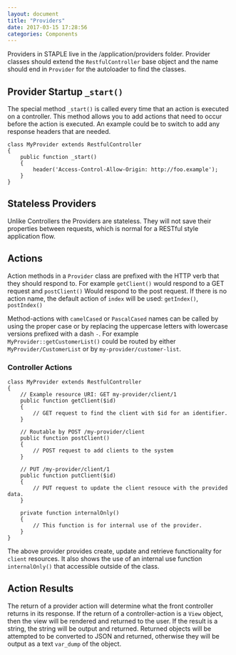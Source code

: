 ```yaml
---
layout: document
title: "Providers"
date: 2017-03-15 17:28:56
categories: Components
---
```


Providers in STAPLE live in the /application/providers folder. Provider
classes should extend the `RestfulController` base object and the name should end
in `Provider` for the autoloader to find the classes.

## Provider Startup `_start()`

The special method `_start()` is called every time that an action is executed
on a controller. This method allows you to add actions that need to occur
before the action is executed. An example could be to switch to add any response
headers that are needed.

```php?start_inline=1
class MyProvider extends RestfulController
{
    public function _start()
    {
        header('Access-Control-Allow-Origin: http://foo.example');
    }
}
```

## Stateless Providers

Unlike Controllers the Providers are stateless. They will not save their properties
between requests, which is normal for a RESTful style application flow.

## Actions

Action methods in a `Provider` class are prefixed with the HTTP verb that they should 
respond to. For example `getClient()` would respond to a GET request and `postClient()`
Would respond to the post request. If there is no action name, the default action of
`index` will be used: `getIndex()`, `postIndex()` 

Method-actions with `camelCased` or `PascalCased` names can be called by
using the proper case or by replacing the uppercase letters with lowercase
versions prefixed with a dash `-`. For example `MyProvider::getCustomerList()`
could be routed by either `MyProvider/CustomerList` or by `my-provider/customer-list`.

### Controller Actions

```php?start_inline=1
class MyProvider extends RestfulController
{
    // Example resource URI: GET my-provider/client/1
    public function getClient($id)
    {
        // GET request to find the client with $id for an identifier.
    }

    // Routable by POST /my-provider/client
    public function postClient()
    {
        // POST request to add clients to the system
    }
    
    // PUT /my-provider/client/1
    public function putClient($id)
    {
        // PUT request to update the client resouce with the provided data.
    }

    private function internalOnly()
    {
        // This function is for internal use of the provider.
    }
}
```

The above provider provides create, update and retrieve functionality for `client`
resources. It also shows the use of an internal use function `internalOnly()` that
accessible outside of the class.

## Action Results

The return of a provider action will determine what the front controller
returns in its response. If the return of a controller-action is a `View`
object, then the view will be rendered and returned to the user. If the
result is a string, the string will be output and returned. Returned objects
will be attempted to be converted to JSON and returned, otherwise they
will be output as a text `var_dump` of the object.